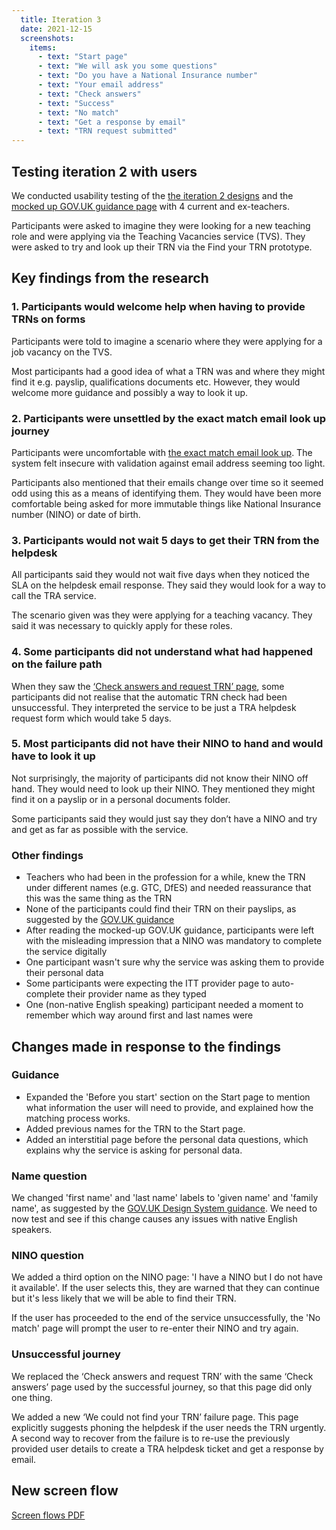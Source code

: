 ```yaml
---
  title: Iteration 3
  date: 2021-12-15
  screenshots:
    items:
      - text: "Start page"
      - text: "We will ask you some questions"
      - text: "Do you have a National Insurance number"
      - text: "Your email address"
      - text: "Check answers"
      - text: "Success"
      - text: "No match"
      - text: "Get a response by email"
      - text: "TRN request submitted"
---
```


## Testing iteration 2 with users

We conducted usability testing of the [the iteration 2 designs](/find-your-trn/iteration-2) and the [mocked up GOV.UK guidance page](/find-your-trn/service-embedded-in-govuk-trn-guidance/) with 4 current and ex-teachers.

Participants were asked to imagine they were looking for a new teaching role and were applying via the Teaching Vacancies service (TVS). They were asked to try and look up their TRN via the Find your TRN prototype.

## Key findings from the research

### 1. Participants would welcome help when having to provide TRNs on forms

Participants were told to imagine a scenario where they were applying for a job vacancy on the TVS.

Most participants had a good idea of what a TRN was and where they might find it e.g. payslip, qualifications documents etc. However, they would welcome more guidance and possibly a way to look it up.

### 2. Participants were unsettled by the exact match email look up journey

Participants were uncomfortable with [the exact match email look up](/find-your-trn/stopping-matching-on-email-address/). The system felt insecure with validation against email address seeming too light.

Participants also mentioned that their emails change over time so it seemed odd using this as a means of identifying them. They would have been more comfortable being asked for more immutable things like National Insurance number (NINO) or date of birth.

### 3. Participants would not wait 5 days to get their TRN from the helpdesk

All participants said they would not wait five days when they noticed the SLA on the helpdesk email response. They said they would look for a way to call the TRA service.

The scenario given was they were applying for a teaching vacancy. They said it was necessary to quickly apply for these roles.

### 4. Some participants did not understand what had happened on the failure path

When they saw the [‘Check answers and request TRN’ page](/find-your-trn/iteration-2/#check-answers-and-request-trn), some participants did not realise that the automatic TRN check had been unsuccessful. They interpreted the service to be just a TRA helpdesk request form which would take 5 days.

### 5. Most participants did not have their NINO to hand and would have to look it up

Not surprisingly, the majority of participants did not know their NINO off hand. They would need to look up their NINO. They mentioned they might find it on a payslip or in a personal documents folder.

Some participants said they would just say they don’t have a NINO and try and get as far as possible with the service.

### Other findings

* Teachers who had been in the profession for a while, knew the TRN under different names (e.g. GTC, DfES) and needed reassurance that this was the same thing as the TRN
* None of the participants could find their TRN on their payslips, as suggested by the [GOV.UK guidance](https://www.gov.uk/guidance/teacher-reference-number-trn#what-to-do-if-you-have-forgotten-your-trn)
* After reading the mocked-up GOV.UK guidance, participants were left with the misleading impression that a NINO was mandatory to complete the service digitally
* One participant wasn't sure why the service was asking them to provide their personal data
* Some participants were expecting the ITT provider page to auto-complete their provider name as they typed
* One (non-native English speaking) participant needed a moment to remember which way around first and last names were

## Changes made in response to the findings

### Guidance

* Expanded the 'Before you start' section on the Start page to mention what information the user will need to provide, and explained how the matching process works.
* Added previous names for the TRN to the Start page.
* Added an interstitial page before the personal data questions, which explains why the service is asking for personal data.

### Name question

We changed 'first name' and 'last name' labels to 'given name' and 'family name', as suggested by the [GOV.UK Design System guidance](https://design-system.service.gov.uk/patterns/names/). We need to now test and see if this change causes any issues with native English speakers.

### NINO question

We added a third option on the NINO page: 'I have a NINO but I do not have it available'. If the user selects this, they are warned that they can continue but it's less likely that we will be able to find their TRN.

If the user has proceeded to the end of the service unsuccessfully, the 'No match' page will prompt the user to re-enter their NINO and try again.

### Unsuccessful journey

We replaced the ‘Check answers and request TRN’ with the same ‘Check answers’ page used by the successful journey, so that this page did only one thing.

We added a new ‘We could not find your TRN’ failure page. This page explicitly suggests phoning the helpdesk if the user needs the TRN urgently. A second way to recover from the failure is to re-use the previously provided user details to create a TRA helpdesk ticket and get a response by email.

## New screen flow

[Screen flows PDF](Find_your_TRN_screen_flows.pdf)
